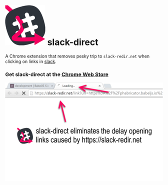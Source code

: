 # ![logo](assets/icon128.png) slack-direct

A Chrome extension that removes pesky trip to `slack-redir.net` when clicking on links in [slack](https://slack.com/).

### Get slack-direct at the [Chrome Web Store](https://chrome.google.com/webstore/detail/slack-direct/dpoaghknbfogjmbilamfoaohdbiiphib/)

![screenshot](assets/screenshot.png)
